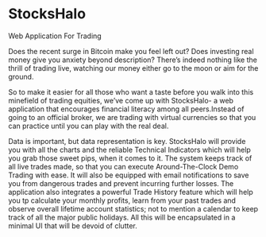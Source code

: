 # StocksHalo
Web Application For Trading


Does the recent surge in Bitcoin make you feel left out?
Does investing real money give you anxiety beyond description?
There’s indeed nothing like the thrill of trading live, watching our money either go to the moon or aim for the ground.

So to make it easier for all those who want a taste before you walk into this minefield of trading equities, we’ve come up with StocksHalo- a web application that encourages financial literacy among all peers.Instead of going to an official broker, we are trading with virtual currencies so that you can practice until you can play with the real deal.

Data is important, but data representation is key. StocksHalo will provide you with all the charts and the reliable Technical Indicators which will help you grab those sweet pips, when it comes to it.
The system keeps track of all live trades made, so that you can execute Around-The-Clock Demo Trading with ease. It will also be equipped with email notifications to save you from dangerous trades and prevent incurring further losses. The application also integrates a powerful Trade History feature which will help you tp calculate your monthly profits, learn from your past trades and observe overall lifetime account statistics; not to mention a calendar to keep track of all the major public holidays. 
All this will be encapsulated in a minimal UI that will be devoid of clutter.
